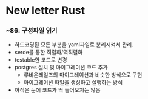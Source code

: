 # New letter Rust

### ~86: 구성파일 읽기
- 하드코딩된 모든 부분을 yaml파일로 분리시켜서 관리.
- serde를 통한 직렬화/역직렬화
- testable한 코드로 변경
- postgres 설치 및 마이그레이션 코드 추가
  - 루비온레일즈의 마이그레이션과 비슷한 방식으로 구현
  - 마이그레이션 파일을 생성하고 실행하는 방식
- 아직은 눈에 코드가 딱 들어오지는 않음
